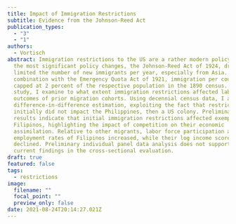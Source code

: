 ```yaml
---
title: Impact of Immigration Restrictions
subtitle: Evidence from the Johnson-Reed Act
publication_types:
  - "3"
  - "1"
authors:
  - Vortisch
abstract: Immigration restrictions to the US are a rather modern policy. One of
  the most significant policy changes, the Johnson-Reed Act of 1924, drastically
  limited the number of new immigrants per year, especially from Asia. In
  combination with the Emergency Quota Act of 1921, immigration per country was
  capped at 2 percent of the respective population in the 1890 census. In this
  study, I examine to what extent immigration restrictions affected labor market
  outcomes of prior migration cohorts. Using decennial census data, I apply a
  difference-in-difference estimation, exploiting the fact that restrictions
  initially did not impact the Philippines, then a US colony. Preliminary
  results indicate that initial immigration restrictions affected exempted
  Filipinos, highlighting the impact of competition on their economic
  assimilation. Relative to other migrants, labor force participation and
  employment rates of Filipinos increased, while their log income scores
  declined. Preliminary individual panel data analysis does not support the
  current findings in the cross-sectional evaluation.
draft: true
featured: false
tags:
  - restrictions
image:
  filename: ""
  focal_point: ""
  preview_only: false
date: 2021-08-24T20:14:27.021Z
---
```

